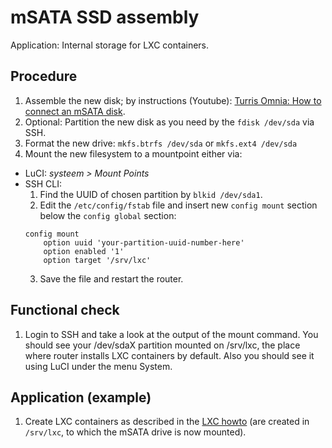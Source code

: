 # mSATA SSD assembly

Application: Internal storage for LXC containers.

## Procedure

1. Assemble the new disk; by instructions (Youtube): [Turris Omnia: How to connect an mSATA disk][1].
2. Optional: Partition the new disk as you need by the `fdisk /dev/sda` via SSH.
3. Format the new drive: `mkfs.btrfs /dev/sda` or `mkfs.ext4 /dev/sda`
4. Mount the new filesystem to a mountpoint either via:
  - LuCI: _systeem > Mount Points_
  - SSH CLI:
    1. Find the UUID of chosen partition by `blkid /dev/sda1`.
    2. Edit the `/etc/config/fstab` file and insert new `config mount` section below the `config global` section:
      ```
      config mount
          option uuid 'your-partition-uuid-number-here'
          option enabled '1'
          option target '/srv/lxc'
      ```
    3. Save the file and restart the router.

## Functional check

1. Login to SSH and take a look at the output of the mount command. You should see your /dev/sdaX partition mounted on /srv/lxc, the place where router installs LXC containers by default. Also you should see it using LuCI under the menu System.

## Application (example)

1. Create LXC containers as described in the [LXC howto][2] (are created in `/srv/lxc`, to which the mSATA drive is now mounted).


<!-- REFERENCES -->

[1]:https://www.youtube.com/watch?v=71_M2N3ga7s
[2]:https://www.turris.cz/doc/en/howto/lxc
